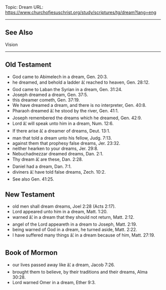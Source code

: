 Topic: Dream
URL: https://www.churchofjesuschrist.org/study/scriptures/tg/dream?lang=eng

---

## See Also

Vision

---

## Old Testament

- God came to Abimelech in a dream, Gen. 20:3.
- he dreamed, and behold a ladder â¦ reached to heaven, Gen. 28:12.
- God came to Laban the Syrian in a dream, Gen. 31:24.
- Joseph dreamed a dream, Gen. 37:5.
- this dreamer cometh, Gen. 37:19.
- We have dreamed a dream, and there is no interpreter, Gen. 40:8.
- Pharaoh dreamed â¦ he stood by the river, Gen. 41:1.
- Joseph remembered the dreams which he dreamed, Gen. 42:9.
- Lord â¦ will speak unto him in a dream, Num. 12:6.
- If there arise â¦ a dreamer of dreams, Deut. 13:1.
- man that told a dream unto his fellow, Judg. 7:13.
- against them that prophesy false dreams, Jer. 23:32.
- neither hearken to your dreams, Jer. 29:8.
- Nebuchadnezzar dreamed dreams, Dan. 2:1.
- Thy dream â¦ are these, Dan. 2:28.
- Daniel had a dream, Dan. 7:1.
- diviners â¦ have told false dreams, Zech. 10:2.
- See also Gen. 41:25.

## New Testament

- old men shall dream dreams, Joel 2:28 (Acts 2:17).
- Lord appeared unto him in a dream, Matt. 1:20.
- warned â¦ in a dream that they should not return, Matt. 2:12.
- angel of the Lord appeareth in a dream to Joseph, Matt. 2:19.
- being warned of God in a dream, he turned aside, Matt. 2:22.
- I have suffered many things â¦ in a dream because of him, Matt. 27:19.

## Book of Mormon

- our lives passed away like â¦ a dream, Jacob 7:26.
- brought them to believe, by their traditions and their dreams, Alma 30:28.
- Lord warned Omer in a dream, Ether 9:3.

